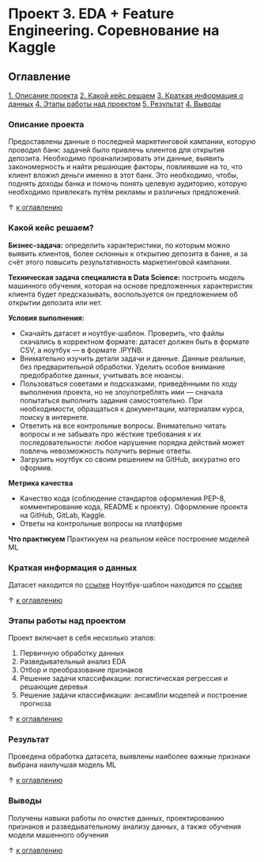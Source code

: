 # Проект 3. EDA + Feature Engineering. Соревнование на Kaggle

## Оглавление
[1. Описание проекта](https://github.com/Xeniabestlook/sf_training/tree/main/Project_4/README.md#Описание-проекта)
[2. Какой кейс решаем](https://github.com/Xeniabestlook/sf_training/tree/main/Project_4/README.md#Какой-кейс-решаем)
[3. Краткая информация о данных](https://github.com/Xeniabestlook/sf_training/blob/main/Project_4/README.md#Краткая-информация-о-данных)
[4. Этапы работы над проектом](https://github.com/Xeniabestlook/sf_training/tree/main/Project_4/README.md#Этапы-работы-над-проектом)
[5. Результат](https://github.com/Xeniabestlook/sf_training/tree/main/Project_4/README.md#Результат)
[4. Выводы](https://github.com/Xeniabestlook/sf_training/tree/main/Project_4/README.md#Выводы)

### Описание проекта
Предоставлены данные о последней маркетинговой кампании, которую проводил банк: задачей было привлечь клиентов для открытия депозита. Необходимо проанализировать эти данные, выявить закономерность и найти решающие факторы, повлиявшие на то, что клиент вложил деньги именно в этот банк. Это необходимо, чтобы, поднять доходы банка и помочь понять целевую аудиторию, которую необходимо привлекать путём рекламы и различных предложений.

&uarr; [к оглавлению](https://github.com/Xeniabestlook/sf_training/blob/main/Project_4/README.md#%D0%BE%D0%B3%D0%BB%D0%B0%D0%B2%D0%BB%D0%B5%D0%BD%D0%B8%D0%B5)


### Какой кейс решаем?
**Бизнес-задача:** определить характеристики, по которым можно выявить клиентов, более склонных к открытию депозита в банке, и за счёт этого повысить результативность маркетинговой кампании.

**Техническая задача специалиста в Data Science:** построить модель машинного обучения, которая на основе предложенных характеристик клиента будет предсказывать, воспользуется он предложением об открытии депозита или нет.

**Условия выполнения:**
- Скачайть датасет и ноутбук-шаблон. Проверить, что файлы скачались в корректном формате: датасет должен быть в формате CSV, а ноутбук — в формате .IPYNB.
- Внимательно изучить детали задачи и данные. Данные реальные, без предварительной обработки. Уделить особое внимание предобработке данных, учитывать все нюансы.
- Пользоваться советами и подсказками, приведёнными по ходу выполнения проекта, но не злоупотреблять ими — сначала попытаться выполнить задания самостоятельно. При необходимости, обращаться к документации, материалам курса, поиску в интернете. 
- Ответить на все контрольные вопросы. Внимательно читать вопросы и не забывать про жёсткие требования к их последовательности: любое нарушение порядка действий может повлечь невозможность получить верные ответы.
- Загрузить ноутбук со своим решением на GitHub, аккуратно его оформив. 

**Метрика качества**
- Качество кода (соблюдение стандартов оформления PEP-8, комментирование кода, README к проекту). Оформление проекта на GitHub, GitLab, Kaggle.
- Ответы на контрольные вопросы на платформе

**Что практикуем**
Практикуем на реальном кейсе построение моделей ML

### Краткая информация о данных
Датасет находится по [ссылке](https://lms-cdn.skillfactory.ru/assets/courseware/v1/dab91dc74eb3cb684755123d224d262b/asset-v1:SkillFactory+DSPR-2.0+14JULY2021+type@asset+block/bank_fin.zip)
Ноутбук-шаблон находится по [ссылке](https://lms-cdn.skillfactory.ru/assets/courseware/v1/49573ace76275d21e852bc8fc5bb80bd/asset-v1:SkillFactory+DSPR-2.0+14JULY2021+type@asset+block/Project_4_ML.ipynb)

&uarr; [к оглавлению](https://github.com/Xeniabestlook/sf_training/blob/main/Project_4/README.md#%D0%BE%D0%B3%D0%BB%D0%B0%D0%B2%D0%BB%D0%B5%D0%BD%D0%B8%D0%B5)

### Этапы работы над проектом
Проект включает в себя несколько этапов:
1. Первичную обработку данных
2. Разведывательный анализ EDA
3. Отбор и преобразование признаков
4. Решение задачи классификации: логистическая регрессия и решающие деревья
5. Решение задачи классификации: ансамбли моделей и построение прогноза

&uarr; [к оглавлению](https://github.com/Xeniabestlook/sf_training/blob/main/Project_4/README.md#%D0%BE%D0%B3%D0%BB%D0%B0%D0%B2%D0%BB%D0%B5%D0%BD%D0%B8%D0%B5)

### Результат
Проведена обработка датасета, выявлены наиболее важные признаки выбрана наилучшая модель ML 

&uarr; [к оглавлению](https://github.com/Xeniabestlook/sf_training/blob/main/Project_4/README.md#%D0%BE%D0%B3%D0%BB%D0%B0%D0%B2%D0%BB%D0%B5%D0%BD%D0%B8%D0%B5)

### Выводы
Получены навыки работы по очистке данных, проектированию признаков и разведывательному анализу данных, а также обучения модели машенного обучения


&uarr; [к оглавлению](https://github.com/Xeniabestlook/sf_training/blob/main/Project_4/README.md#%D0%BE%D0%B3%D0%BB%D0%B0%D0%B2%D0%BB%D0%B5%D0%BD%D0%B8%D0%B5)